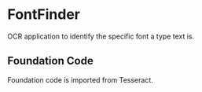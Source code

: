 # FontFinder
OCR application to identify the specific font a type text is.

## Foundation Code
Foundation code is imported from Tesseract.
